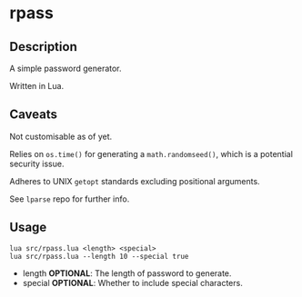 # rpass


## Description

A simple password generator.

Written in Lua.


## Caveats

Not customisable as of yet.

Relies on `os.time()` for generating a `math.randomseed()`,
which is a potential security issue.

Adheres to UNIX `getopt` standards excluding positional arguments.

See `lparse` repo for further info.


## Usage

```
lua src/rpass.lua <length> <special>
lua src/rpass.lua --length 10 --special true
```

- length **OPTIONAL**: The length of password to generate.
- special **OPTIONAL**: Whether to include special characters.
